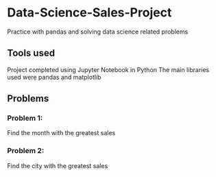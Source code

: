 # Data-Science-Sales-Project
Practice with pandas and solving data science related problems

## Tools used
Project completed using Jupyter Notebook in Python
The main libraries used were pandas and matplotlib

## Problems
### Problem 1:
Find the month with the greatest sales

### Problem 2:
Find the city with the greatest sales

